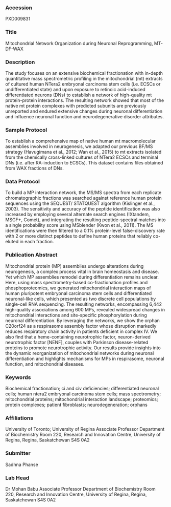 ### Accession
PXD009831

### Title
Mitochondrial Network Organization during Neuronal Reprogramming, MT-DF-WAX

### Description
The study focuses on an extensive biochemical fractionation with in-depth quantitative mass spectrometric profiling in the mitochondrial (mt) extracts of cultured human NTera2 embryonal carcinoma stem cells (i.e. ECSCs or undifferentiated state) and upon exposure to retinoic acid-induced differentiated neurons (DNs) to establish a network of high-quality mt protein-protein interactions. The resulting network showed that most of the native mt protein complexes with predicted subunits are previously unreported and endured extensive changes during neuronal differentiation and influence neuronal function and neurodegenerative disorder attributes.

### Sample Protocol
To establish a comprehensive map of native human mt macromolecular assemblies involved in neurogenesis, we adapted our previous BF/MS strategy (Havugimana et al., 2012; Wan et al., 2015) to mt extracts isolated from the chemically cross-linked cultures of NTera2 ECSCs and terminal DNs (i.e. after RA-induction to ECSCs). This dataset contains files obtained from WAX fractions of DNs.

### Data Protocol
To build a MP interaction network, the MS/MS spectra from each replicate chromatographic fractions was searched against reference human protein sequences using the SEQUEST/ STATQUEST algorithm (Kislinger et al., 2003). The sensitivity and accuracy of the peptide identification was also increased by employing several alternate search engines (!Xtandem, MSGF+, Comet), and integrating the resulting peptide-spectral matches into a single probability score using MSblender (Kwon et al., 2011). The MS identifications were then filtered to a 0.1% protein-level false-discovery rate with 2 or more distinct peptides to define human proteins that reliably co-eluted in each fraction.

### Publication Abstract
Mitochondrial protein (MP) assemblies undergo alterations during neurogenesis, a complex process vital in brain homeostasis and disease. Yet which MP assemblies remodel during differentiation remains unclear. Here, using mass spectrometry-based co-fractionation profiles and phosphoproteomics, we generated mitochondrial interaction maps of human pluripotent embryonal carcinoma stem cells and differentiated neuronal-like cells, which presented as two discrete cell populations by single-cell RNA sequencing. The resulting networks, encompassing 6,442 high-quality associations among 600 MPs, revealed widespread changes in mitochondrial interactions and site-specific phosphorylation during neuronal differentiation. By leveraging the networks, we show the orphan C20orf24 as a respirasome assembly factor whose disruption markedly reduces respiratory chain activity in patients deficient in complex IV. We also find that a heme-containing neurotrophic factor, neuron-derived neurotrophic factor [NENF], couples with Parkinson disease-related proteins to promote neurotrophic activity. Our results provide insights into the dynamic reorganization of mitochondrial networks during neuronal differentiation and highlights mechanisms for MPs in respirasome, neuronal function, and mitochondrial diseases.

### Keywords
Biochemical fractionation; ci and civ deficiencies; differentiated neuronal cells; human ntera2 embryonal carcinoma stem cells; mass spectrometry; mitochondrial proteins; mitochondrial interaction landscape; proteomics; protein complexes; patient fibroblasts; neurodegeneration; orphans

### Affiliations
University of Toronto;
University of Regina
Associate Professor Department of Biochemistry Room 220, Research and Innovation Centre, University of Regina, Regina, Saskatchewan S4S 0A2

### Submitter
Sadhna Phanse

### Lab Head
Dr Mohan Babu
Associate Professor Department of Biochemistry Room 220, Research and Innovation Centre, University of Regina, Regina, Saskatchewan S4S 0A2


